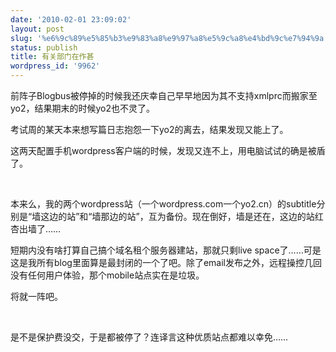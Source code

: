 ```yaml
---
date: '2010-02-01 23:09:02'
layout: post
slug: '%e6%9c%89%e5%85%b3%e9%83%a8%e9%97%a8%e5%9c%a8%e4%bd%9c%e7%94%9a'
status: publish
title: 有关部门在作甚
wordpress_id: '9962'
---
```


前阵子Blogbus被停掉的时候我还庆幸自己早早地因为其不支持xmlprc而搬家至yo2，结果期末的时候yo2也不灵了。

考试周的某天本来想写篇日志抱怨一下yo2的离去，结果发现又能上了。

这两天配置手机wordpress客户端的时候，发现又连不上，用电脑试试的确是被盾了。

 

本来么，我的两个wordpress站（一个wordpress.com一个yo2.cn）的subtitle分别是“墙这边的站”和“墙那边的站”，互为备份。现在倒好，墙是还在，这边的站红杏出墙了……

短期内没有啥打算自己搞个域名租个服务器建站，那就只剩live space了……可是这是我所有blog里面算是最封闭的一个了吧。除了email发布之外，远程操控几回没有任何用户体验，那个mobile站点实在是垃圾。

将就一阵吧。

 

是不是保护费没交，于是都被停了？连译言这种优质站点都难以幸免……
